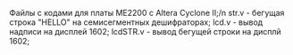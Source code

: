 Файлы с кодами для платы ME2200 с Altera Cyclone II;/n
str.v - бегущая строка "HELLO" на семисегментных дешифраторах;
lcd.v - вывод надписи на дисплей 1602;
lcdSTR.v - вывод бегущей строки на дисплй 1602; 
